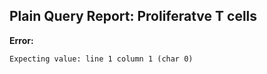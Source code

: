 ## Plain Query Report: Proliferatve T cells

**Error:**
```
Expecting value: line 1 column 1 (char 0)
```